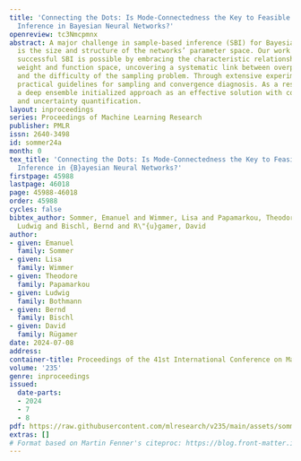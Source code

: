 ```yaml
---
title: 'Connecting the Dots: Is Mode-Connectedness the Key to Feasible Sample-Based
  Inference in Bayesian Neural Networks?'
openreview: tc3Nmcpmnx
abstract: A major challenge in sample-based inference (SBI) for Bayesian neural networks
  is the size and structure of the networks’ parameter space. Our work shows that
  successful SBI is possible by embracing the characteristic relationship between
  weight and function space, uncovering a systematic link between overparameterization
  and the difficulty of the sampling problem. Through extensive experiments, we establish
  practical guidelines for sampling and convergence diagnosis. As a result, we present
  a deep ensemble initialized approach as an effective solution with competitive performance
  and uncertainty quantification.
layout: inproceedings
series: Proceedings of Machine Learning Research
publisher: PMLR
issn: 2640-3498
id: sommer24a
month: 0
tex_title: 'Connecting the Dots: Is Mode-Connectedness the Key to Feasible Sample-Based
  Inference in {B}ayesian Neural Networks?'
firstpage: 45988
lastpage: 46018
page: 45988-46018
order: 45988
cycles: false
bibtex_author: Sommer, Emanuel and Wimmer, Lisa and Papamarkou, Theodore and Bothmann,
  Ludwig and Bischl, Bernd and R\"{u}gamer, David
author:
- given: Emanuel
  family: Sommer
- given: Lisa
  family: Wimmer
- given: Theodore
  family: Papamarkou
- given: Ludwig
  family: Bothmann
- given: Bernd
  family: Bischl
- given: David
  family: Rügamer
date: 2024-07-08
address:
container-title: Proceedings of the 41st International Conference on Machine Learning
volume: '235'
genre: inproceedings
issued:
  date-parts:
  - 2024
  - 7
  - 8
pdf: https://raw.githubusercontent.com/mlresearch/v235/main/assets/sommer24a/sommer24a.pdf
extras: []
# Format based on Martin Fenner's citeproc: https://blog.front-matter.io/posts/citeproc-yaml-for-bibliographies/
---
```

